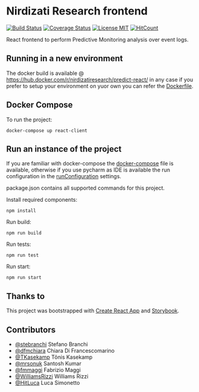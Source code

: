 # Nirdizati Research frontend
[![Build Status](https://travis-ci.org/nirdizati-research/predict-react.svg?branch=master)](https://travis-ci.org/nirdizati-research/predict-react)
[![Coverage Status](https://coveralls.io/repos/github/nirdizati-research/predict-react/badge.svg?branch=master)](https://coveralls.io/github/TKasekamp/predict-react?branch=master)
[![License MIT](https://img.shields.io/badge/license-MIT-blue.svg)](https://opensource.org/licenses/MIT)
[![HitCount](http://hits.dwyl.io/nirdizati-research/predict-react.svg)](http://hits.dwyl.io/nirdizati-research/predict-react)

React frontend to perform Predictive Monitoring analysis over event logs.

## Running in a new environment
The docker build is available @ https://hub.docker.com/r/nirdizatiresearch/predict-react/ in any case if you prefer to setup your environment on yuor own you can refer the [Dockerfile](Dockerfile).

## Docker Compose
To run the project:
```commandline
docker-compose up react-client
```

## Run an instance of the project
If you are familiar with docker-compose the [docker-compose](docker-compose.yml) file is available, otherwise if you use pycharm as IDE is available the run configuration in the [runConfiguration](.idea/runConfiguration) settings.

package.json contains all supported commands for this project.

Install required components:
```commandline
npm install
```

Run build:
```commandline
npm run build
```

Run tests:
```
npm run test
```

Run start:
```commandline
npm run start
```

## Thanks to
This project was bootstrapped with [Create React App](https://github.com/facebookincubator/create-react-app) and [Storybook](https://github.com/storybooks/storybook).

## Contributors
- [@stebranchi](https://github.com/stebranchi) Stefano Branchi
- [@dfmchiara](https://github.com/dfmchiara) Chiara Di Francescomarino 
- [@TKasekamp](https://github.com/TKasekamp) Tõnis Kasekamp 
- [@mrsonuk](https://github.com/mrsonuk) Santosh Kumar
- [@fmmaggi](https://github.com/fmmaggi) Fabrizio Maggi
- [@WilliamsRizzi](https://github.com/WilliamsRizzi) Williams Rizzi
- [@HitLuca](https://github.com/HitLuca) Luca Simonetto
